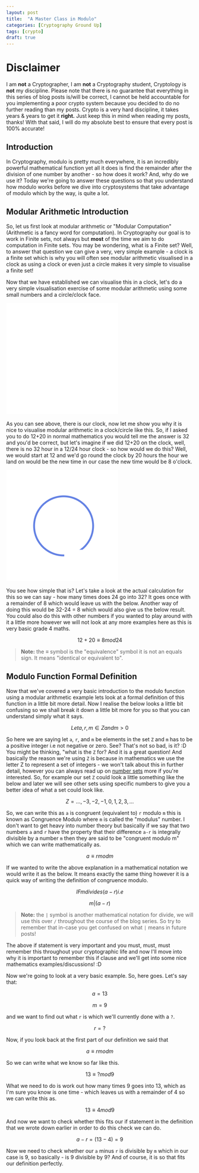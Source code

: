 ```yaml
---
layout: post
title:  "A Master Class in Modulo"
categories: [Cryptography Ground Up]
tags: [crypto]
draft: true
---
```


# Disclaimer

I am **not** a Cryptographer, I am **not** a Cryptography student, Cryptology is **not** my discipline. Please note that there is no guarantee that everything in this series of blog posts is/will be correct, I cannot be held accountable for you implementing a poor crypto system because you decided to do no further reading than my posts. Crypto is a very hard discipline, it takes years & years to get it **right.** Just keep this in mind when reading my posts, thanks! With that said, I will do my absolute best to ensure that every post is 100% accurate!

## Introduction

In Cryptography, modulo is pretty much everywhere, it is an incredibly powerful mathematical function yet all it does is find the remainder after the division of one number by another - so how does it work? And, why do we use it? Today we're going to answer these questions so that you understand how modulo works before we dive into cryptosystems that take advantage of modulo which by the way, is quite a lot.

## Modular Arithmetic Introduction

So, let us first look at modular arithmetic or "Modular Computation" (Arithmetic is a fancy word for computation). In Cryptography our goal is to work in Finite sets, not always but **most** of the time we aim to do computation in Finite sets. You may be wondering, what is a Finite set? Well, to answer that question we can give a very, very simple example - a clock is a finite set which is why you will often see modular arithmetic visualised in a clock as using a clock or even just a circle makes it very simple to visualise a finite set!

Now that we have established we can visualise this in a clock, let's do a very simple visualisation exercise of some modular arithmetic using some small numbers and a circle/clock face.

![Clock](/assets/images/2019-01-30/test.png)

As you can see above, there is our clock, now let me show you why it is nice to visualise modular arithmetic in a clock/circle like this. So, if I asked you to do 12+20 in normal mathematics you would tell me the answer is 32 and you'd be correct, but let's imagine if we did 12+20 on the clock, well, there is no 32 hour in a 12/24 hour clock - so how would we do this? Well, we would start at 12 and we'd go round the clock by 20 hours the hour we land on would be the new time in our case the new time would be 8 o'clock.

![Clock +20](/assets/images/2019-01-30/clock20.png)

You see how simple that is? Let's take a look at the actual calculation for this so we can say - how many times does 24 go into 32? It goes once with a remainder of 8 which would leave us with the below. Another way of doing this would be 32-24 = 8 which would also give us the below result. You could also do this with other numbers if you wanted to play around with it a little more however we will not look at any more examples here as this is very basic grade 4 maths.

$$ 12+20 ≡ 8 mod 24 $$

 > **Note:** the ≡ symbol is the "equivalence" symbol it is not an equals sign. It means "identical or equivalent to".

## Modulo Function Formal Definition

Now that we've covered a very basic introduction to the modulo function using a modular arithmetic example lets look at a formal definition of this function in a little bit more detail. Now I realise the below looks a little bit confusing so we shall break it down a little bit more for you so that you can understand simply what it says.

$$ Let a, r, m ∈ Z and m > 0 $$

So here we are saying let `a`, `r`, and `m` be elements in the set `Z` and `m` has to be a positive integer i.e not negative or zero. See? That's not so bad, is it? :D You might be thinking, "what is the `Z` for? And it is a great question! And basically the reason we're using `Z` is because in mathematics we use the letter Z to represent a set of integers - we won't talk about this in further detail, however you can always read up on [number sets](https://calculus.nipissingu.ca/tutorials/numbers.html) more if you're interested. So, for example our set `Z` could look a little something like the below and later we will see other sets using specific numbers to give you a better idea of what a set could look like.

$$ Z = {..., -3, -2, -1, 0, 1, 2, 3, ...} $$

So, we can write this as `a` is congruent (equivalent to) `r` modulo `m` this is known as Congruence Modulo where `m` is called the "modulus" number. I don't want to get heavy into number theory but basically if we say that two numbers `a` and `r` have the property that their difference `a-r` is integrally divisible by a number `m` then they are said to be "congruent modulo m" which we can write mathematically as.

$$ a ≡ r mod m $$

If we wanted to write the above explanation in a mathematical notation we would write it as the below. It means exactly the same thing however it is a quick way of writing the definition of congruence modulo.

$$ IF m divides (a - r) i.e $$

$$ m | (a-r) $$

 > **Note:** the `|` symbol is another mathematical notation for divide, we will use this over `/` throughout the course of the blog series. So try to remember that in-case you get confused on what `|` means in future posts!

The above if statement is very important and you must, must, must remember this throughout your cryptographic life and now I'll move into why it is important to remember this if clause and we'll get into some nice mathematics examples/discussions! :D

Now we're going to look at a very basic example. So, here goes. Let's say that: 

$$ a = 13 $$

$$ m = 9 $$

and we want to find out what `r` is which we'll currently done with a `?`.

$$ r = ? $$

Now, if you look back at the first part of our definition we said that

$$ a ≡ r mod m $$

So we can write what we know so far like this.

$$ 13 ≡ ? mod 9 $$

What we need to do is work out how many times 9 goes into 13, which as I'm sure you know is one time - which leaves us with a remainder of 4 so we can write this as.

$$ 13 ≡ 4 mod 9 $$

And now we want to check whether this fits our if statement in the definition that we wrote down earlier in order to do this check we can do.

$$ a-r = (13-4) = 9 $$

Now we need to check whether our `a` minus `r` is divisible by `m` which in our case is 9, so basically - is 9 divisible by 9? And of course, it is so that fits our definition perfectly.